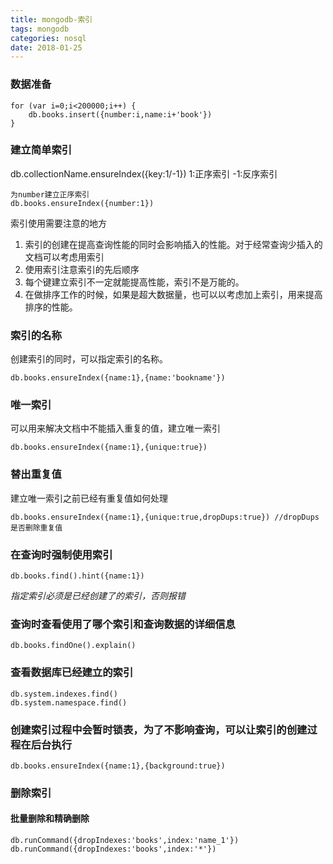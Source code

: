 ```yaml
---
title: mongodb-索引
tags: mongodb
categories: nosql
date: 2018-01-25
---
```


### 数据准备
```
for (var i=0;i<200000;i++) {
    db.books.insert({number:i,name:i+'book'})
}
```
### 建立简单索引

db.collectionName.ensureIndex({key:1/-1})
1:正序索引  -1:反序索引

```
为number建立正序索引
db.books.ensureIndex({number:1})
```
<!-- more-->
索引使用需要注意的地方
1. 索引的创建在提高查询性能的同时会影响插入的性能。对于经常查询少插入的文档可以考虑用索引
2. 使用索引注意索引的先后顺序
3. 每个键建立索引不一定就能提高性能，索引不是万能的。
4. 在做排序工作的时候，如果是超大数据量，也可以以考虑加上索引，用来提高排序的性能。

###  索引的名称

创建索引的同时，可以指定索引的名称。

```
db.books.ensureIndex({name:1},{name:'bookname'})
```

### 唯一索引

可以用来解决文档中不能插入重复的值，建立唯一索引

```
db.books.ensureIndex({name:1},{unique:true})
```

### 替出重复值

建立唯一索引之前已经有重复值如何处理

```
db.books.ensureIndex({name:1},{unique:true,dropDups:true}) //dropDups 是否删除重复值
```

### 在查询时强制使用索引
```
db.books.find().hint({name:1})
```
*指定索引必须是已经创建了的索引，否则报错*

### 查询时查看使用了哪个索引和查询数据的详细信息

```
db.books.findOne().explain()
```

### 查看数据库已经建立的索引

```
db.system.indexes.find()
db.system.namespace.find()
```

### 创建索引过程中会暂时锁表，为了不影响查询，可以让索引的创建过程在后台执行

```
db.books.ensureIndex({name:1},{background:true})
```

### 删除索引

#### 批量删除和精确删除
 
```
db.runCommand({dropIndexes:'books',index:'name_1'})
db.runCommand({dropIndexes:'books',index:'*'})
```